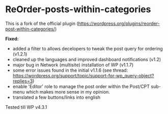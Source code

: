 # ReOrder-posts-within-categories
This is a fork of the official plugin (https://wordpress.org/plugins/reorder-post-within-categories/)

**Fixed:**
- added a filter to allows decelopers to tweak the post query for ordering (v1.2.1)
- cleaned up the languages and improved dashboard notifications (v1.2)
- major bug in Network (multisite) installation of WP (v1.1.7)
- some error issues found in the initial v1.1.6 (see thread: https://wordpress.org/support/topic/support-for-wp_query-object?replies=3)
- enable 'Editor' role to manage the post order within the Post/CPT sub-menu which makes more sense in my opinion.
- translated a few buttons/links into english

Tested till WP v4.3.1
